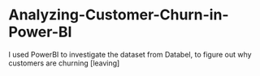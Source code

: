 # Analyzing-Customer-Churn-in-Power-BI
I used PowerBI to investigate the dataset from Databel, to figure out why customers are churning [leaving]
